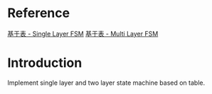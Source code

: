 # Reference
[基于表 - Single Layer FSM](http://www.cnblogs.com/chencheng/archive/2012/06/25/2562660.html)
[基于表 - Multi Layer FSM](http://www.cnblogs.com/chencheng/archive/2012/06/28/2564336.html)

# Introduction
Implement single layer and two layer state machine based on table.
